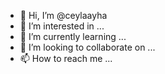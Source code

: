 - 👋 Hi, I’m @ceylaayha
- 👀 I’m interested in ...
- 🌱 I’m currently learning ...
- 💞️ I’m looking to collaborate on ...
- 📫 How to reach me ...

<!---
ceylaayha/ceylaayha is a ✨ special ✨ repository because its `README.md` (this file) appears on your GitHub profile.
You can click the Preview link to take a look at your changes.
--->
